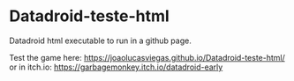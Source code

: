 # Datadroid-teste-html
Datadroid html executable to run in a github page.

Test the game here: https://joaolucasviegas.github.io/Datadroid-teste-html/
or in itch.io: https://garbagemonkey.itch.io/datadroid-early
